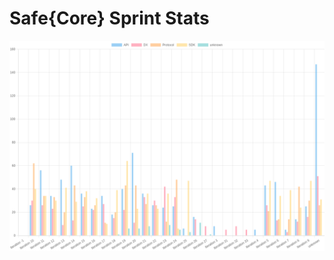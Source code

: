 # Safe{Core} Sprint Stats
<img src="./total_complexity/2025-03-07.png" width="600" title="Total Complexity">


